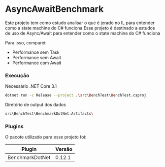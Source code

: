 # AsyncAwaitBenchmark

Este projeto tem como estudo analisar o que é jerado no IL para entender como a state machine do C# funciona 
Esse projeto é destinado a estudos de uso de Async/Await para entender como o state machine do C# funciona

Para isso, comparei:
  - Performance sem Task
  - Performance sem Await
  - Performance com Await

### Execução

Necessário .NET Core 3.1 
```sh
dotnet run -c Release --project .\src\BenchTest\BenchTest.csproj
```

Diretório de output dos dados
```sh
src\BenchTest\BenchmarkDotNet.Artifacts\
```

### Plugins

O pacote utilizado para esse projeto foi:

| Plugin | Versão |
| ------ | ------ |
| BenchmarkDotNet | 0.12.1 |